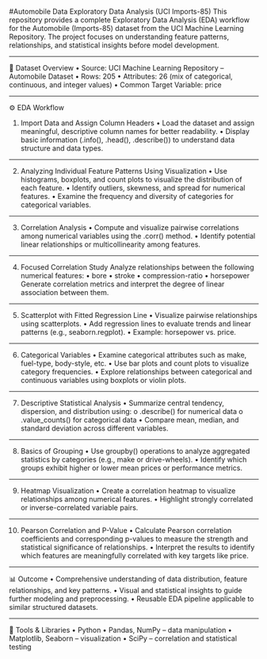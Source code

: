 #Automobile Data Exploratory Data Analysis (UCI Imports-85)
This repository provides a complete Exploratory Data Analysis (EDA) workflow for the Automobile (Imports-85) dataset from the UCI Machine Learning Repository.
The project focuses on understanding feature patterns, relationships, and statistical insights before model development.
________________________________________
📌 Dataset Overview
•	Source: UCI Machine Learning Repository – Automobile Dataset
•	Rows: 205
•	Attributes: 26 (mix of categorical, continuous, and integer values)
•	Common Target Variable: price
________________________________________
⚙️ EDA Workflow
1. Import Data and Assign Column Headers
•	Load the dataset and assign meaningful, descriptive column names for better readability.
•	Display basic information (.info(), .head(), .describe()) to understand data structure and data types.
________________________________________
2. Analyzing Individual Feature Patterns Using Visualization
•	Use histograms, boxplots, and count plots to visualize the distribution of each feature.
•	Identify outliers, skewness, and spread for numerical features.
•	Examine the frequency and diversity of categories for categorical variables.
________________________________________
3. Correlation Analysis
•	Compute and visualize pairwise correlations among numerical variables using the .corr() method.
•	Identify potential linear relationships or multicollinearity among features.
________________________________________
4. Focused Correlation Study
Analyze relationships between the following numerical features:
•	bore
•	stroke
•	compression-ratio
•	horsepower
Generate correlation metrics and interpret the degree of linear association between them.
________________________________________
5. Scatterplot with Fitted Regression Line
•	Visualize pairwise relationships using scatterplots.
•	Add regression lines to evaluate trends and linear patterns (e.g., seaborn.regplot).
•	Example: horsepower vs. price.
________________________________________
6. Categorical Variables
•	Examine categorical attributes such as make, fuel-type, body-style, etc.
•	Use bar plots and count plots to visualize category frequencies.
•	Explore relationships between categorical and continuous variables using boxplots or violin plots.
________________________________________
7. Descriptive Statistical Analysis
•	Summarize central tendency, dispersion, and distribution using:
o	.describe() for numerical data
o	.value_counts() for categorical data
•	Compare mean, median, and standard deviation across different variables.
________________________________________
8. Basics of Grouping
•	Use groupby() operations to analyze aggregated statistics by categories (e.g., make or drive-wheels).
•	Identify which groups exhibit higher or lower mean prices or performance metrics.
________________________________________
9. Heatmap Visualization
•	Create a correlation heatmap to visualize relationships among numerical features.
•	Highlight strongly correlated or inverse-correlated variable pairs.
________________________________________
10. Pearson Correlation and P-Value
•	Calculate Pearson correlation coefficients and corresponding p-values to measure the strength and statistical significance of relationships.
•	Interpret the results to identify which features are meaningfully correlated with key targets like price.
________________________________________
📊 Outcome
•	Comprehensive understanding of data distribution, feature relationships, and key patterns.
•	Visual and statistical insights to guide further modeling and preprocessing.
•	Reusable EDA pipeline applicable to similar structured datasets.
________________________________________
🧰 Tools & Libraries
•	Python
•	Pandas, NumPy – data manipulation
•	Matplotlib, Seaborn – visualization
•	SciPy – correlation and statistical testing
